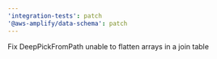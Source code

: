 ```yaml
---
'integration-tests': patch
'@aws-amplify/data-schema': patch
---
```


Fix DeepPickFromPath unable to flatten arrays in a join table
